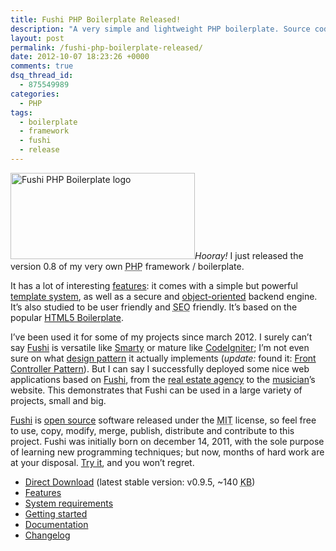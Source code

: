 ```yaml
---
title: Fushi PHP Boilerplate Released!
description: "A very simple and lightweight PHP boilerplate. Source code hosted on GitHub."
layout: post
permalink: /fushi-php-boilerplate-released/
date: 2012-10-07 18:23:26 +0000
comments: true
dsq_thread_id:
  - 875549989
categories:
  - PHP
tags:
  - boilerplate
  - framework
  - fushi
  - release
---
```

<p>
  <img src="https://raw.github.com/simonewebdesign/Fushi/master/public/img/fushi-logo-t2.png" alt="Fushi PHP Boilerplate logo" width="295" height="138" class="basic-alignment left" /><em>Hooray!</em> I just released the version 0.8 of my very own <abbr title="PHP: Hypertext Preprocessor (recursive acronym)">PHP</abbr> framework / boilerplate.
</p>

<p>
  It has a lot of interesting <a href="https://github.com/simonewebdesign/Fushi#features" title="Features of Fushi PHP boilerplate" target="_blank">features</a>: it comes with a simple but powerful <a href="http://en.wikipedia.org/wiki/Template_system" title="Template System on Wikipedia" target="_blank" rel="nofollow">template system</a>, as well as a secure and <a href="http://en.wikipedia.org/wiki/Object-oriented_programming" title="Object Oriented Programming on Wikipedia" target="_blank" rel="nofollow">object-oriented</a> backend engine. It&#8217;s also studied to be user friendly and <abbr title="Search Engine Optimization">SEO</abbr> friendly. It&#8217;s based on the popular <a href="http://html5boilerplate.com/" title="HTML5 Boilerplate" target="_blank">HTML5 Boilerplate</a>.
</p>

<p>
  I&#8217;ve been used it for some of my projects since march 2012. I surely can&#8217;t say <a href="https://github.com/simonewebdesign/Fushi" title="Fushi PHP boilerplate on GitHub" target="_blank">Fushi</a> is versatile like <a href="http://www.smarty.net/" title="Smarty Template Engine" target="_blank" rel="nofollow">Smarty</a> or mature like <a href="http://codeigniter.com/" title="CodeIgniter - Open source PHP web application framework" target="_blank" rel="nofollow">CodeIgniter</a>; I&#8217;m not even sure on what <a href="https://en.wikipedia.org/wiki/Software_design_pattern" title="Software design pattern on Wikipedia" target="_blank" rel="nofollow">design pattern</a> it actually implements (<i>update:</i> found it: <a href="https://en.wikipedia.org/wiki/Front_Controller_pattern">Front Controller Pattern</a>). But I can say I successfully deployed some nice web applications based on <a href="https://github.com/simonewebdesign/Fushi" title="Fushi PHP boilerplate on GitHub" target="_blank">Fushi</a>, from the <a href="https://github.com/simonewebdesign/bluimmobiliareperugia.it" title="Blu Immobiliare Perugia on GitHub" target="_blank">real estate agency</a> to the <a rel="nofollow" href="https://github.com/simonewebdesign/antoniorossicomposer.com" title="Antonio Rossi Composer on GitHub" target="_blank">musician</a>&#8217;s website. This demonstrates that Fushi can be used in a large variety of projects, small and big.
</p>

<p>
  <a href="https://github.com/simonewebdesign/Fushi" title="Fushi PHP boilerplate on GitHub" target="_blank">Fushi</a> is <a href="https://en.wikipedia.org/wiki/Open_source" title="Open Source" target="_blank">open source</a> software released under the <abbr title="Massachusetts Institute of Technology">MIT</abbr> license, so feel free to use, copy, modify, merge, publish, distribute and contribute to this project. Fushi was initially born on december 14, 2011, with the sole purpose of learning new programming techniques; but now, months of hard work are at your disposal. <a href="https://github.com/simonewebdesign/Fushi#readme" title="Fushi PHP boilerplate on GitHub" target="_blank">Try it</a>, and you won&#8217;t regret.
</p>

<ul>
  <li>
    <a href="https://github.com/simonewebdesign/Fushi/zipball/master" title="Download Fushi from GitHub" target="_blank" rel="nofollow">Direct Download</a> (latest stable version: v0.9.5, ~140 <abbr title="Kilobyte">KB</abbr>)
  </li>
  <li>
    <a href="https://github.com/simonewebdesign/Fushi#features" title="Features of Fushi PHP boilerplate" target="_blank">Features</a>
  </li>
  <li>
    <a href="https://github.com/simonewebdesign/Fushi#requirements" title="Requirements of Fushi PHP boilerplate" target="_blank">System requirements</a>
  </li>
  <li>
    <a href="https://github.com/simonewebdesign/Fushi#getting-started" title="Getting started Fushi PHP boilerplate" target="_blank">Getting started</a>
  </li>
  <li>
    <a href="https://github.com/simonewebdesign/Fushi#documentation" title="Documentation of Fushi PHP boilerplate" target="_blank">Documentation</a>
  </li>
  <li>
    <a href="https://github.com/simonewebdesign/Fushi/commits/master/" title="Fushi Commits on GitHub" target="_blank" rel="nofollow">Changelog</a>
  </li>
</ul>
